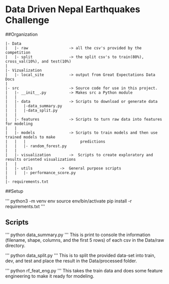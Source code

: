 # Data Driven Nepal Earthquakes Challenge

##Organization

```
|- Data
|   |- raw                  -> all the csv's provided by the competition
|   |- split                -> the split csv's to train(80%), cross_val(10%), and test(10%)
|
|- Vizualization
|   |- local_site           -> output from Great Expectations Data Docs
|
|- src                      -> Source code for use in this project.
|   |- __init__.py          -> Makes src a Python module
|   |
|   |- data                 -> Scripts to download or generate data
|   │   |-data_summary.py
|   |   |-data_split.py
|   |
|   |- features             -> Scripts to turn raw data into features for modeling
|   |
|   |- models               -> Scripts to train models and then use trained models to make
|   |   |                        predictions
|   |   |- random_forest.py
|   |
|   |- visualization        ->  Scripts to create exploratory and results oriented visualizations
|   |
|   |- utils		    ->  General purpose scripts
|   |   |- performance_score.py
|
|- requirements.txt
```


##Setup

'''
python3 -m venv env
source env/bin/activate
pip install -r requirements.txt
'''

## Scripts

'''
python data_summary.py
'''
This is print to console the information (filename, shape, columns, and the first 5 rows) 
of each csv in the Data/raw directory.

'''
python data_split.py
'''
This is to split the provided data-set into train, dev, and test and place the result in the Data/processed folder.

'''
python rf_feat_eng.py
'''
This takes the train data and does some feature engineering to make it ready for modeling.

